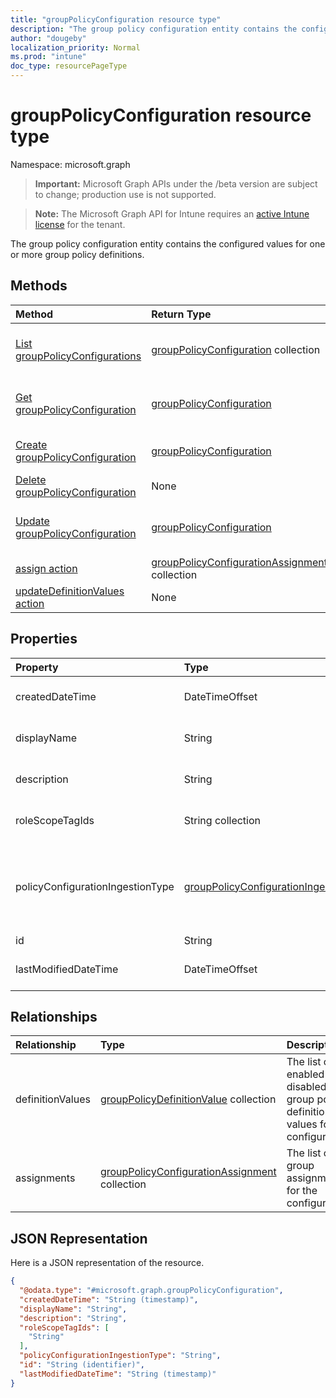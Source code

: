 ```yaml
---
title: "groupPolicyConfiguration resource type"
description: "The group policy configuration entity contains the configured values for one or more group policy definitions."
author: "dougeby"
localization_priority: Normal
ms.prod: "intune"
doc_type: resourcePageType
---
```


# groupPolicyConfiguration resource type

Namespace: microsoft.graph

> **Important:** Microsoft Graph APIs under the /beta version are subject to change; production use is not supported.

> **Note:** The Microsoft Graph API for Intune requires an [active Intune license](https://go.microsoft.com/fwlink/?linkid=839381) for the tenant.

The group policy configuration entity contains the configured values for one or more group policy definitions.

## Methods
|Method|Return Type|Description|
|:---|:---|:---|
|[List groupPolicyConfigurations](../api/intune-grouppolicy-grouppolicyconfiguration-list.md)|[groupPolicyConfiguration](../resources/intune-grouppolicy-grouppolicyconfiguration.md) collection|List properties and relationships of the [groupPolicyConfiguration](../resources/intune-grouppolicy-grouppolicyconfiguration.md) objects.|
|[Get groupPolicyConfiguration](../api/intune-grouppolicy-grouppolicyconfiguration-get.md)|[groupPolicyConfiguration](../resources/intune-grouppolicy-grouppolicyconfiguration.md)|Read properties and relationships of the [groupPolicyConfiguration](../resources/intune-grouppolicy-grouppolicyconfiguration.md) object.|
|[Create groupPolicyConfiguration](../api/intune-grouppolicy-grouppolicyconfiguration-create.md)|[groupPolicyConfiguration](../resources/intune-grouppolicy-grouppolicyconfiguration.md)|Create a new [groupPolicyConfiguration](../resources/intune-grouppolicy-grouppolicyconfiguration.md) object.|
|[Delete groupPolicyConfiguration](../api/intune-grouppolicy-grouppolicyconfiguration-delete.md)|None|Deletes a [groupPolicyConfiguration](../resources/intune-grouppolicy-grouppolicyconfiguration.md).|
|[Update groupPolicyConfiguration](../api/intune-grouppolicy-grouppolicyconfiguration-update.md)|[groupPolicyConfiguration](../resources/intune-grouppolicy-grouppolicyconfiguration.md)|Update the properties of a [groupPolicyConfiguration](../resources/intune-grouppolicy-grouppolicyconfiguration.md) object.|
|[assign action](../api/intune-grouppolicy-grouppolicyconfiguration-assign.md)|[groupPolicyConfigurationAssignment](../resources/intune-grouppolicy-grouppolicyconfigurationassignment.md) collection|Not yet documented|
|[updateDefinitionValues action](../api/intune-grouppolicy-grouppolicyconfiguration-updatedefinitionvalues.md)|None|Not yet documented|

## Properties
|Property|Type|Description|
|:---|:---|:---|
|createdDateTime|DateTimeOffset|The date and time the object was created.|
|displayName|String|User provided name for the resource object.|
|description|String|User provided description for the resource object.|
|roleScopeTagIds|String collection|The list of scope tags for the configuration.|
|policyConfigurationIngestionType|[groupPolicyConfigurationIngestionType](../resources/intune-grouppolicy-grouppolicyconfigurationingestiontype.md)|Type of definitions configured for this policy. Possible values are: `unknown`, `custom`, `builtIn`, `mixed`, `unknownFutureValue`.|
|id|String|Key of the entity.|
|lastModifiedDateTime|DateTimeOffset|The date and time the entity was last modified.|

## Relationships
|Relationship|Type|Description|
|:---|:---|:---|
|definitionValues|[groupPolicyDefinitionValue](../resources/intune-grouppolicy-grouppolicydefinitionvalue.md) collection|The list of enabled or disabled group policy definition values for the configuration.|
|assignments|[groupPolicyConfigurationAssignment](../resources/intune-grouppolicy-grouppolicyconfigurationassignment.md) collection|The list of group assignments for the configuration.|

## JSON Representation
Here is a JSON representation of the resource.
<!-- {
  "blockType": "resource",
  "keyProperty": "id",
  "@odata.type": "microsoft.graph.groupPolicyConfiguration"
}
-->
``` json
{
  "@odata.type": "#microsoft.graph.groupPolicyConfiguration",
  "createdDateTime": "String (timestamp)",
  "displayName": "String",
  "description": "String",
  "roleScopeTagIds": [
    "String"
  ],
  "policyConfigurationIngestionType": "String",
  "id": "String (identifier)",
  "lastModifiedDateTime": "String (timestamp)"
}
```





